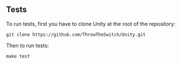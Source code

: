 ## Tests
To run tests, first you have to clone Unity at the root of the repository:
```
git clone https://github.com/ThrowTheSwitch/Unity.git
```

Then to run tests:
```
make test
```

